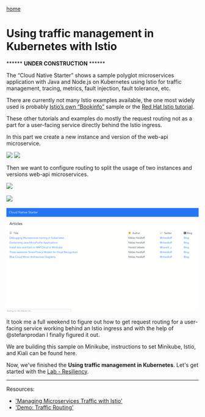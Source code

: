 [home](README.md)
# Using traffic management in Kubernetes with Istio

****** **UNDER CONSTRUCTION** ******

The “Cloud Native Starter” shows a sample polyglot microservices application with Java and Node.js on Kubernetes using Istio for traffic management, tracing, metrics, fault injection, fault tolerance, etc.

There are currently not many Istio examples available, the one most widely used is probably [Istio’s own “Bookinfo”](https://developer.ibm.com/solutions/container-orchestration-and-deployment/?cm_mmc=Search_Google-_-Developer_IBM+Developer-_-WW_EP-_-%2Bistio_b&cm_mmca1=000019RS&cm_mmca2=10004796&cm_mmca7=9041823&cm_mmca8=aud-396679157191:kwd-448983149697&cm_mmca9=_k_EAIaIQobChMIq_ynq8yi4gIVrDLTCh1T2g9AEAAYASAAEgIVAfD_BwE_k_&cm_mmca10=322762525080&cm_mmca11=b&gclid=EAIaIQobChMIq_ynq8yi4gIVrDLTCh1T2g9AEAAYASAAEgIVAfD_BwE) sample or the [Red Hat Istio tutorial](https://github.com/redhat-developer-demos/istio-tutorial). 

These other tutorials and examples do mostly the request routing not as a part for a user-facing service directly behind the Istio ingress.

In this part we create a new instance and version of the web-api microservice.

![](../images/traffic-new-architecture.gif)
<kbd><img src="../images/traffic-new-architecture.gif" /></kbd>

Then we want to configure routing to split the usage of two instances and versions web-api microservices.

![](../images/traffic-routing.gif)

<kbd><img src="../images/traffic-routing.gif" /></kbd>

<kbd><img src="../images/traffic-management.gif" /></kbd>

It took me a full weekend to figure out how to get request routing for a user-facing service working behind an Istio ingress and with the help of @stefanprodan I finally figured it out.

We are building this sample on Minikube, instructions to set Minikube, Istio, and Kiali can be found here.





Now, we've finished the **Using traffic management in Kubernetes**.
Let's get started with the [Lab - Resiliency](05-resiliency.md).

---

Resources:

* ['Managing Microservices Traffic with Istio'](https://haralduebele.blog/2019/03/11/managing-microservices-traffic-with-istio/)
* ['Demo: Traffic Routing'](../documentation/DemoTrafficRouting.md)